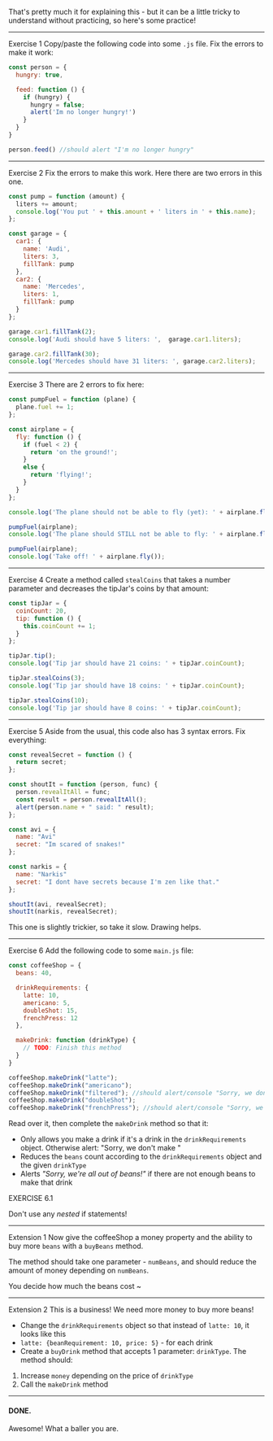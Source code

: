 That's pretty much it for explaining this - but it can be a little tricky to understand without practicing, so here's some practice!

--------
Exercise 1
Copy/paste the following code into some `.js` file. Fix the errors to make it work:
```js
const person = {
  hungry: true,

  feed: function () {
    if (hungry) {
      hungry = false;
      alert('Im no longer hungry!')
    }
  }
}  

person.feed() //should alert "I'm no longer hungry"
```
-----------
Exercise 2
Fix the errors to make this work. Here there are two errors in this one.
```js
const pump = function (amount) {
  liters += amount;
  console.log('You put ' + this.amount + ' liters in ' + this.name);
};

const garage = {
  car1: {
    name: 'Audi',
    liters: 3,
    fillTank: pump
  },
  car2: {
    name: 'Mercedes',
    liters: 1,
    fillTank: pump
  }
};

garage.car1.fillTank(2);
console.log('Audi should have 5 liters: ',  garage.car1.liters);

garage.car2.fillTank(30);
console.log('Mercedes should have 31 liters: ', garage.car2.liters);
```

----
Exercise 3
There are 2 errors to fix here:
```js
const pumpFuel = function (plane) {
  plane.fuel += 1;
};

const airplane = {
  fly: function () {
    if (fuel < 2) {
      return 'on the ground!';
    }
    else {
      return 'flying!';
    }
  }
};

console.log('The plane should not be able to fly (yet): ' + airplane.fly());

pumpFuel(airplane);
console.log('The plane should STILL not be able to fly: ' + airplane.fly());

pumpFuel(airplane);
console.log('Take off! ' + airplane.fly());
```
---
Exercise 4
Create a method called `stealCoins` that takes a number parameter and decreases the tipJar's coins by that amount:
```js
const tipJar = {
  coinCount: 20,
  tip: function () {
    this.coinCount += 1;
  }
};

tipJar.tip();
console.log('Tip jar should have 21 coins: ' + tipJar.coinCount);

tipJar.stealCoins(3);
console.log('Tip jar should have 18 coins: ' + tipJar.coinCount);

tipJar.stealCoins(10);
console.log('Tip jar should have 8 coins: ' + tipJar.coinCount);
```

-----
Exercise 5
Aside from the usual, this code also has 3 syntax errors. Fix everything:
```js
const revealSecret = function () {
  return secret;
};

const shoutIt = function (person, func) {
  person.revealItAll = func;
  const result = person.revealItAll();
  alert(person.name + " said: " result);
};

const avi = {
  name: "Avi"
  secret: "Im scared of snakes!"
};

const narkis = {
  name: "Narkis"
  secret: "I dont have secrets because I'm zen like that."
};

shoutIt(avi, revealSecret);
shoutIt(narkis, revealSecret);
```
  

This one is slightly trickier, so take it slow. Drawing helps.

-----
Exercise 6
Add the following code to some `main.js` file:
```js
const coffeeShop = {
  beans: 40,

  drinkRequirements: {
    latte: 10,
    americano: 5,
    doubleShot: 15,
    frenchPress: 12
  },

  makeDrink: function (drinkType) {
    // TODO: Finish this method
  }
}

coffeeShop.makeDrink("latte"); 
coffeeShop.makeDrink("americano");
coffeeShop.makeDrink("filtered"); //should alert/console "Sorry, we don't make filtered"
coffeeShop.makeDrink("doubleShot");
coffeeShop.makeDrink("frenchPress"); //should alert/console "Sorry, we're all out of beans"
```
  

Read over it, then complete the `makeDrink` method so that it:

-   Only allows you make a drink if it's a drink in the `drinkRequirements` object. Otherwise alert: "Sorry, we don't make "
-   Reduces the `beans` count according to the `drinkRequirements` object and the given `drinkType`
-   Alerts _"Sorry, we're all out of beans!"_ if there are not enough beans to make that drink

  

EXERCISE 6.1

  

Don't use any _nested_ if statements!

-------

Extension 1
Now give the coffeeShop a money property and the ability to buy more `beans` with a `buyBeans` method.

  

The method should take one parameter - `numBeans`, and should reduce the amount of money depending on `numBeans`.

You decide how much the beans cost ~

---------

Extension 2
This is a business! We need more money to buy more beans!

  

-   Change the `drinkRequirements` object so that instead of `latte: 10`, it looks like this
-   `latte: {beanRequirement: 10, price: 5}` - for each drink
-   Create a `buyDrink` method that accepts 1 parameter: `drinkType`. The method should:

1.  Increase `money` depending on the price of `drinkType`
2.  Call the `makeDrink` method

  

----------

  

#### **DONE.**

Awesome! What a baller you are.
